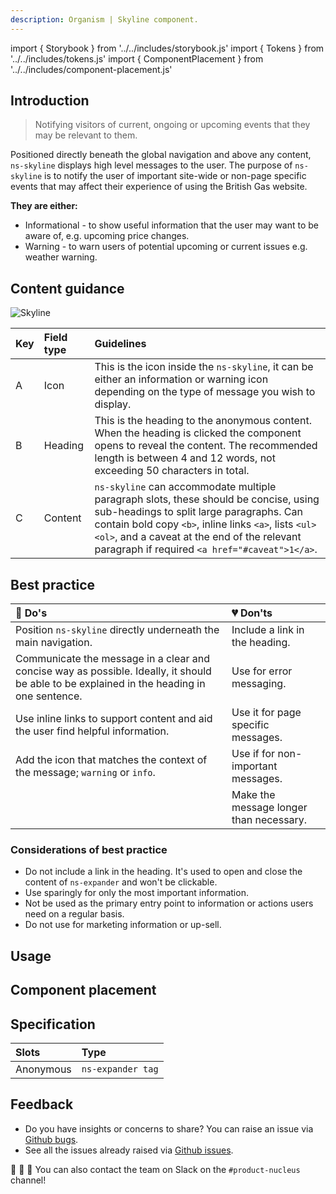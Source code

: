 ```yaml
---
description: Organism | Skyline component.
---
```


import { Storybook } from '../../includes/storybook.js'
import { Tokens } from '../../includes/tokens.js'
import { ComponentPlacement } from '../../includes/component-placement.js'

## Introduction

> Notifying visitors of current, ongoing or upcoming events that they may be relevant to them.

Positioned directly beneath the global navigation and above any content, `ns-skyline` displays high level messages to the user.  The purpose of `ns-skyline` is to notify the user of important site-wide or non-page specific events that may affect their experience of using the British Gas website.

<b>They are either:</b>

* Informational - to show useful information that the user may want to be aware of, e.g. upcoming price changes.
* Warning - to warn users of potential upcoming or current issues e.g. weather warning.

## Content guidance

![Skyline](https://user-images.githubusercontent.com/45626534/75039520-c556d180-54b0-11ea-9c34-a3bdd6f35751.png)

| Key | Field type | Guidelines |
| :--- | :--- | :--- |
| A | Icon | This is the icon inside the `ns-skyline`, it can be either an information or warning icon depending on the type of message you wish to display. |
| B | Heading | This is the heading to the anonymous content. When the heading is clicked the component opens to reveal the content. The recommended length is between 4 and 12 words, not exceeding 50 characters in total. |
| C | Content | `ns-skyline` can accommodate multiple paragraph slots, these should be concise, using sub-headings to split large paragraphs. Can contain bold copy `<b>`, inline links `<a>`, lists `<ul>` `<ol>`, and a caveat at the end of the relevant paragraph if required `<a href="#caveat">1</a>`.|

## Best practice

| 💚 Do's | 💔 Don'ts |
| :--- | :--- |
| Position `ns-skyline` directly underneath the main navigation. | Include a link in the heading. |
| Communicate the message in a clear and concise way as possible. Ideally, it should be able to be explained in the heading in one sentence. | Use for error messaging. |
| Use inline links to support content and aid the user find helpful information. | Use it for page specific messages. |
| Add the icon that matches the context of the message; `warning` or `info`. | Use if for non-important messages. |
|  | Make the message longer than necessary. |

### Considerations of best practice

* Do not include a link in the heading. It's used to open and close the content of `ns-expander` and won't be clickable.
* Use sparingly for only the most important information.
* Not be used as the primary entry point to information or actions users need on a regular basis.
* Do not use for marketing information or up-sell.

## Usage

<Storybook story="components-ns-skyline--singular"></Storybook>

## Component placement

<ComponentPlacement component="ns-skyline"></ComponentPlacement>


## Specification

| Slots | Type |
| :--- | :--- |
| Anonymous | `ns-expander tag` |

<Tokens component="skyline"></Tokens>

## Feedback

* Do you have insights or concerns to share? You can raise an issue via [Github bugs](https://github.com/ConnectedHomes/nucleus/issues/new?assignees=&labels=Bug&template=a--bug-report.md&title=[bug]%20[ns-skyline]).
* See all the issues already raised via [Github issues](https://github.com/connectedHomes/nucleus/issues?utf8=%E2%9C%93&q=is%3Aopen+is%3Aissue+label%3ABug+[ns-skyline]).

💩 🎉 🦄 You can also contact the team on Slack on the `#product-nucleus` channel!
